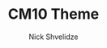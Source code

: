 ---
title: CM10 Theme
layout: post
thumb: http://placeimg.com/300/300/arch
author: Nick Shvelidze
author_url: http://shvelo.github.com
platform: CM10
download: http://shvelo.github.com
---